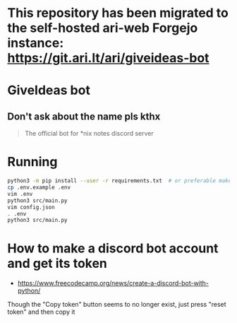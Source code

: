 # This repository has been migrated to the self-hosted ari-web Forgejo instance: <https://git.ari.lt/ari/giveideas-bot>
# GiveIdeas bot

## Don't ask about the name pls kthx

> The official bot for \*nix notes discord server

# Running

```sh
python3 -m pip install --user -r requirements.txt  # or preferable make a venv
cp .env.example .env
vim .env
python3 src/main.py
vim config.json
. .env
python3 src/main.py
```

# How to make a discord bot account and get its token

-   <https://www.freecodecamp.org/news/create-a-discord-bot-with-python/>

Though the "Copy token" button seems to no longer exist, just press
"reset token" and then copy it
